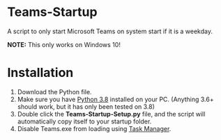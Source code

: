 # Teams-Startup
A script to only start Microsoft Teams on system start if it is a weekday.

**NOTE:** This only works on Windows 10!
# Installation
1) Download the Python file.
2) Make sure you have [Python 3.8](https://www.python.org/ftp/python/3.8.7/python-3.8.7-embed-amd64.zip) installed on your PC. (Anything 3.6+ should work, but it has only been tested on 3.8)
3) Double click the __Teams-Startup-Setup.py__ file, and the script will automatically copy itself to your startup folder.
4) Disable Teams.exe from loading using [Task Manager](https://i.imgur.com/tgynxRt.gif).

